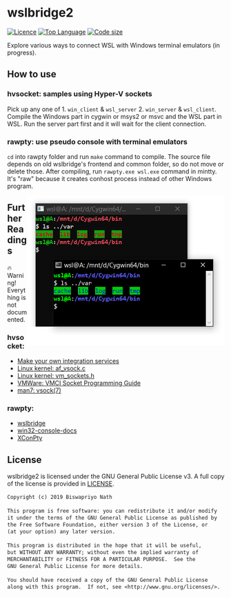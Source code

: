 # wslbridge2

[![Licence](https://img.shields.io/github/license/Biswa96/wslbridge2.svg)][1]
[![Top Language](https://img.shields.io/github/languages/top/Biswa96/wslbridge2.svg)][2]
[![Code size](https://img.shields.io/github/languages/code-size/Biswa96/wslbridge2.svg)]()

Explore various ways to connect WSL with Windows terminal emulators (in progress).


## How to use

### hvsocket: samples using Hyper-V sockets

Pick up any one of 1. `win_client` & `wsl_server` 2. `win_server` & `wsl_client`.
Compile the Windows part in cygwin or msys2 or msvc and the WSL part in WSL.
Run the server part first and it will wait for the client connection.

### rawpty: use pseudo console with terminal emulators

`cd` into rawpty folder and run `make` command to compile. The source file
depends on old wslbridge's frontend and common folder, so do not move or
delete those. After compiling, run `rawpty.exe wsl.exe` command in mintty.
It's "raw" because it creates conhost process instead of other Windows program.

<img align=right src=images\Headless_Mode.PNG>

## Further Readings

:fire: Warning! Everything is not documented.

### hvsocket:

  - [Make your own integration services][3]
  - [Linux kernel: af_vsock.c][4]
  - [Linux kernel: vm_sockets.h][5]
  - [VMWare: VMCI Socket Programming Guide][6]
  - [man7: vsock(7)][7]

### rawpty:

  - [wslbridge](https://github.com/rprichard/wslbridge)
  - [win32-console-docs](https://github.com/rprichard/win32-console-docs)
  - [XConPty](https://github.com/Biswa96/XConPty)

## License

wslbridge2 is licensed under the GNU General Public License v3.
A full copy of the license is provided in [LICENSE](LICENSE).

    Copyright (c) 2019 Biswapriyo Nath
    
    This program is free software: you can redistribute it and/or modify
    it under the terms of the GNU General Public License as published by
    the Free Software Foundation, either version 3 of the License, or
    (at your option) any later version.
    
    This program is distributed in the hope that it will be useful,
    but WITHOUT ANY WARRANTY; without even the implied warranty of
    MERCHANTABILITY or FITNESS FOR A PARTICULAR PURPOSE.  See the
    GNU General Public License for more details.
    
    You should have received a copy of the GNU General Public License
    along with this program.  If not, see <http://www.gnu.org/licenses/>.

<!-- Links -->

[1]: https://www.gnu.org/licenses/gpl-3.0.en.html
[2]: https://github.com/Biswa96/wslbridge2.git
[3]: https://docs.microsoft.com/en-us/virtualization/hyper-v-on-windows/user-guide/make-integration-service
[4]: https://github.com/torvalds/linux/blob/master/net/vmw_vsock/af_vsock.c
[5]: https://github.com/torvalds/linux/blob/master/include/uapi/linux/vm_sockets.h
[6]: https://www.vmware.com/support/developer/vmci-sdk/
[7]: http://man7.org/linux/man-pages/man7/vsock.7.html

